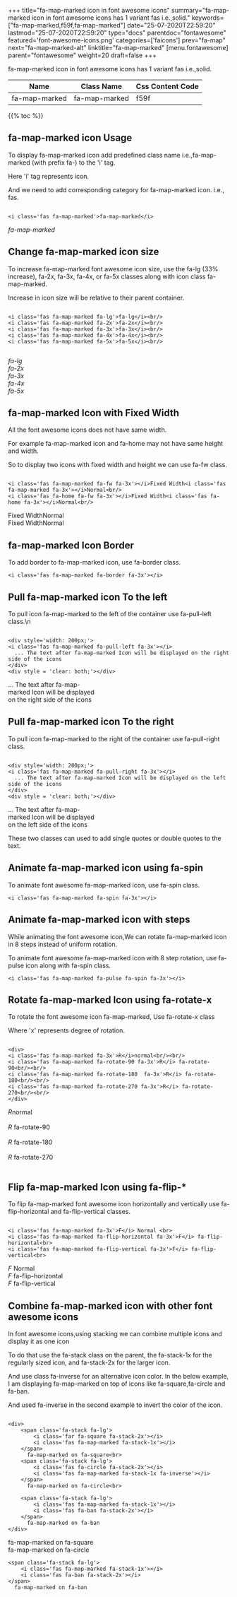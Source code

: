+++
title="fa-map-marked icon in font awesome icons"
summary="fa-map-marked icon in font awesome icons has 1 variant fas i.e.,solid."
keywords=["fa-map-marked,f59f,fa-map-marked"]
date="25-07-2020T22:59:20"
lastmod="25-07-2020T22:59:20"
type="docs"
parentdoc="fontawesome"
featured='font-awesome-icons.png'
categories=['faicons']
prev="fa-map"
next="fa-map-marked-alt"
linktitle="fa-map-marked"
[menu.fontawesome]
parent="fontawesome"
weight=20
draft=false
+++


fa-map-marked icon in font awesome icons has 1 variant fas i.e.,solid.

<div class='table-responsive'><table class='table'><thead><tr><th>Name</th><th>Class Name</th><th>Css Content Code</th></tr></thead><tbody><tr><td>fa-map-marked</td><td>fa-map-marked</td><td>f59f</td></tr></tbody></table></div>


{{% toc %}}


## fa-map-marked icon Usage

To display fa-map-marked icon add predefined class name i.e.,fa-map-marked (with prefix fa-) to the 'i' tag.

Here 'i' tag represents icon.

And we need to add corresponding category for fa-map-marked icon. i.e., fas.


```

<i class='fas fa-map-marked'>fa-map-marked</i>
```

<i class='fas fa-map-marked'>fa-map-marked</i>




## Change fa-map-marked icon size
To increase fa-map-marked font awesome icon size, use the fa-lg (33% increase), fa-2x, fa-3x, fa-4x, or fa-5x classes along with icon class fa-map-marked.

Increase in icon size will be relative to their parent container. 

```

<i class='fas fa-map-marked fa-lg'>fa-lg</i><br/>
<i class='fas fa-map-marked fa-2x'>fa-2x</i><br/>
<i class='fas fa-map-marked fa-3x'>fa-3x</i><br/>
<i class='fas fa-map-marked fa-4x'>fa-4x</i><br/>
<i class='fas fa-map-marked fa-5x'>fa-5x</i><br/>
            
```

<i class='fas fa-map-marked fa-lg'>fa-lg</i><br/>
<i class='fas fa-map-marked fa-2x'>fa-2x</i><br/>
<i class='fas fa-map-marked fa-3x'>fa-3x</i><br/>
<i class='fas fa-map-marked fa-4x'>fa-4x</i><br/>
<i class='fas fa-map-marked fa-5x'>fa-5x</i><br/>
            



## fa-map-marked Icon with Fixed Width 

All the font awesome icons does not have same width.

For example fa-map-marked icon and fa-home may not have same height and width.

So to display two icons with fixed width and height we can use fa-fw class.


```

<i class='fas fa-map-marked fa-fw fa-3x'></i>Fixed Width<i class='fas fa-map-marked fa-3x'></i>Normal<br/>
<i class='fas fa-home fa-fw fa-3x'></i>Fixed Width<i class='fas fa-home fa-3x'></i>Normal<br/>
```

<i class='fas fa-map-marked fa-fw fa-3x'></i>Fixed Width<i class='fas fa-map-marked fa-3x'></i>Normal<br/>
<i class='fas fa-home fa-fw fa-3x'></i>Fixed Width<i class='fas fa-home fa-3x'></i>Normal<br/>



## fa-map-marked Icon Border 

To add border to fa-map-marked icon, use fa-border class.


```
<i class='fas fa-map-marked fa-border fa-3x'></i>

```
<i class='fas fa-map-marked fa-border fa-3x'></i>





## Pull fa-map-marked icon To the left

To pull icon fa-map-marked to the left of the container use fa-pull-left class.\n

```

<div style='width: 200px;'>
<i class='fas fa-map-marked fa-pull-left fa-3x'></i>
  ... The text after fa-map-marked Icon will be displayed on the right side of the icons
</div>
<div style = 'clear: both;'></div>
```

<div style='width: 200px;'>
<i class='fas fa-map-marked fa-pull-left fa-3x'></i>
  ... The text after fa-map-marked Icon will be displayed on the right side of the icons
</div>
<div style = 'clear: both;'></div>




## Pull fa-map-marked icon To the right
To pull icon fa-map-marked to the right of the container use fa-pull-right class.

```

<div style='width: 200px;'>
<i class='fas fa-map-marked fa-pull-right fa-3x'></i>
  ... The text after fa-map-marked Icon will be displayed on the left side of the icons
</div>
<div style = 'clear: both;'></div>
```

<div style='width: 200px;'>
<i class='fas fa-map-marked fa-pull-right fa-3x'></i>
  ... The text after fa-map-marked Icon will be displayed on the left side of the icons
</div>
<div style = 'clear: both;'></div>

These two classes can used to add single quotes or double quotes to the text.


## Animate fa-map-marked icon using fa-spin
To animate font awesome fa-map-marked icon, use fa-spin class.

```
<i class='fas fa-map-marked fa-spin fa-3x'></i>
```
<i class='fas fa-map-marked fa-spin fa-3x'></i>




## Animate fa-map-marked icon with steps
While animating the font awesome icon,We can rotate fa-map-marked icon in 8 steps instead of uniform rotation.

To animate font awesome fa-map-marked icon with 8 step rotation, use fa-pulse icon along with fa-spin class.


```
<i class='fas fa-map-marked fa-pulse fa-spin fa-3x'></i>

```
<i class='fas fa-map-marked fa-pulse fa-spin fa-3x'></i>





## Rotate fa-map-marked Icon using fa-rotate-x
To rotate the font awesome icon fa-map-marked, Use fa-rotate-x class

Where 'x' represents degree of rotation.


```

<div>
<i class='fas fa-map-marked fa-3x'>R</i>normal<br/><br/>
<i class='fas fa-map-marked fa-rotate-90 fa-3x'>R</i> fa-rotate-90<br/><br/> 
<i class='fas fa-map-marked fa-rotate-180  fa-3x'>R</i> fa-rotate-180<br/><br/> 
<i class='fas fa-map-marked fa-rotate-270 fa-3x'>R</i> fa-rotate-270<br/><br/>
</div>
```

<div>
<i class='fas fa-map-marked fa-3x'>R</i>normal<br/><br/>
<i class='fas fa-map-marked fa-rotate-90 fa-3x'>R</i> fa-rotate-90<br/><br/> 
<i class='fas fa-map-marked fa-rotate-180  fa-3x'>R</i> fa-rotate-180<br/><br/> 
<i class='fas fa-map-marked fa-rotate-270 fa-3x'>R</i> fa-rotate-270<br/><br/>
</div>




## Flip fa-map-marked Icon using fa-flip-*
To flip fa-map-marked font awesome icon horizontally and vertically use fa-flip-horizontal and fa-flip-vertical classes. 

```

<i class='fas fa-map-marked fa-3x'>F</i> Normal <br>
<i class='fas fa-map-marked fa-flip-horizontal fa-3x'>F</i> fa-flip-horizontal<br>
<i class='fas fa-map-marked fa-flip-vertical fa-3x'>F</i> fa-flip-vertical<br>
```

<i class='fas fa-map-marked fa-3x'>F</i> Normal <br>
<i class='fas fa-map-marked fa-flip-horizontal fa-3x'>F</i> fa-flip-horizontal<br>
<i class='fas fa-map-marked fa-flip-vertical fa-3x'>F</i> fa-flip-vertical<br>




## Combine fa-map-marked icon with other font awesome icons
In font awesome icons,using stacking we can combine multiple icons and display it as one icon 

To do that use the fa-stack class on the parent, the fa-stack-1x for the regularly sized icon, and fa-stack-2x for the larger icon.

And use class fa-inverse for an alternative icon color. 
In the below example, I am displaying fa-map-marked on top of icons like fa-square,fa-circle and fa-ban.

And used fa-inverse in the second example to invert the color of the icon.

```

<div>
    <span class='fa-stack fa-lg'>
        <i class='far fa-square fa-stack-2x'></i>
        <i class='fas fa-map-marked fa-stack-1x'></i>
    </span>
      fa-map-marked on fa-square<br>
    <span class='fa-stack fa-lg'>
        <i class='fas fa-circle fa-stack-2x'></i>
        <i class='fas fa-map-marked fa-stack-1x fa-inverse'></i>
    </span>
      fa-map-marked on fa-circle<br>

    <span class='fa-stack fa-lg'>
        <i class='fas fa-map-marked fa-stack-1x'></i>
        <i class='fas fa-ban fa-stack-2x'></i>
    </span>
      fa-map-marked on fa-ban
</div>
```

<div>
    <span class='fa-stack fa-lg'>
        <i class='far fa-square fa-stack-2x'></i>
        <i class='fas fa-map-marked fa-stack-1x'></i>
    </span>
      fa-map-marked on fa-square<br>
    <span class='fa-stack fa-lg'>
        <i class='fas fa-circle fa-stack-2x'></i>
        <i class='fas fa-map-marked fa-stack-1x fa-inverse'></i>
    </span>
      fa-map-marked on fa-circle<br>

    <span class='fa-stack fa-lg'>
        <i class='fas fa-map-marked fa-stack-1x'></i>
        <i class='fas fa-ban fa-stack-2x'></i>
    </span>
      fa-map-marked on fa-ban
</div>






